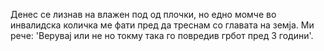 Денес се лизнав на влажен под од плочки,
но едно момче во инвалидска количка ме фати
пред да треснам со главата на земја. 
Ми рече: 'Верувај или не но токму така
го повредив грбот пред 3 години'. 